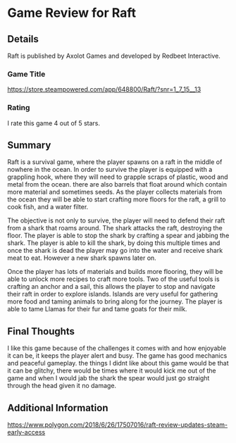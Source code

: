 # Game Review for Raft

## Details 
Raft is published by Axolot Games and developed by Redbeet Interactive.

### Game Title
https://store.steampowered.com/app/648800/Raft/?snr=1_7_15__13

### Rating
I rate this game 4 out of 5 stars.

## Summary
Raft is a survival game, where the player spawns on a raft in the middle of nowhere in the ocean. In order to survive the player is
equipped with a grappling hook, where they will need to grapple scraps of plastic, wood and metal from the ocean. there are also barrels 
that float around which contain more material and sometimes seeds. As the player collects materials from the ocean they will be able to 
start crafting more floors for the raft, a grill to cook fish, and a water filter. 

The objective is not only to survive, the player will need to defend their raft from a shark that roams around. The shark attacks the raft,
destroying the floor. The player is able to stop the shark by crafting a spear and jabbing the shark. The player is able to kill the shark,
by doing this multiple times and once the shark is dead the player may go into the water and receive shark meat to eat. However a new shark
spawns later on.

Once the player has lots of materials and builds more flooring, they will be able to unlock more recipes to craft more tools. Two of the
useful tools is crafting an anchor and a sail, this allows the player to stop and navigate their raft in order to explore islands. Islands
are very useful for gathering more food and taming animals to bring along for the journey. The player is able to tame Llamas for their fur
and tame goats for their milk.

## Final Thoughts
I like this game because of the challenges it comes with and how enjoyable it can be, it keeps the player alert and busy. The game has good
mechanics and peaceful gameplay. the things I didnt like about this game would be that it can be glitchy, there would be times where it 
would kick me out of the game and when I would jab the shark the spear would just go straight through the head given it no damage.

## Additional Information
https://www.polygon.com/2018/6/26/17507016/raft-review-updates-steam-early-access
